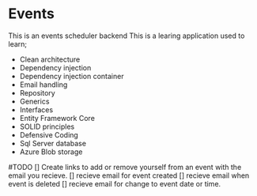 # Events
This is an events scheduler backend
This is a learing application used to learn;
- Clean architecture
- Dependency injection
- Dependency injection container
- Email handling
- Repository
- Generics
- Interfaces
- Entity Framework Core
- SOLID principles
- Defensive Coding
- Sql Server database
- Azure Blob storage


#TODO
[] Create links to add or remove yourself from an event with the email you recieve.
[] recieve email for event created
[] recieve email when event is deleted
[] recieve email for change to event date or time.
